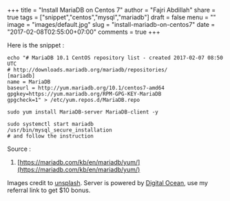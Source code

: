 +++
title = "Install MariaDB on Centos 7"
author = "Fajri Abdillah"
share = true
tags = ["snippet","centos","mysql","mariadb"]
draft = false
menu = ""
image = "images/default.jpg"
slug = "install-mariadb-on-centos7"
date = "2017-02-08T02:55:00+07:00"
comments = true
+++

<!--more-->

Here is the snippet :

```
echo "# MariaDB 10.1 CentOS repository list - created 2017-02-07 08:50 UTC
# http://downloads.mariadb.org/mariadb/repositories/
[mariadb]
name = MariaDB
baseurl = http://yum.mariadb.org/10.1/centos7-amd64
gpgkey=https://yum.mariadb.org/RPM-GPG-KEY-MariaDB
gpgcheck=1" > /etc/yum.repos.d/MariaDB.repo

sudo yum install MariaDB-server MariaDB-client -y

sudo systemctl start mariadb
/usr/bin/mysql_secure_installation
# and follow the instruction
```

Source :  

1. [https://mariadb.com/kb/en/mariadb/yum/](https://mariadb.com/kb/en/mariadb/yum/)

Images credit to [unsplash](https://unsplash.com/). Server is powered by [Digital Ocean](https://m.do.co/c/6b1c3b315e1e), use my referral link to get $10 bonus.
